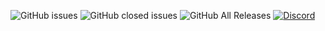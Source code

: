 ![GitHub issues](https://img.shields.io/github/issues-raw/andrei923/Tuske.svg?style=for-the-badge)
![GitHub closed issues](https://img.shields.io/github/issues-closed-raw/andrei923/Tuske.svg?style=for-the-badge)
![GitHub All Releases](https://img.shields.io/github/downloads/andrei923/Tuske/total.svg?style=for-the-badge)
[![Discord](https://img.shields.io/discord/512839665166974976.svg?style=for-the-badge)](https://discordapp.com/invite/8N4Ch9f)
